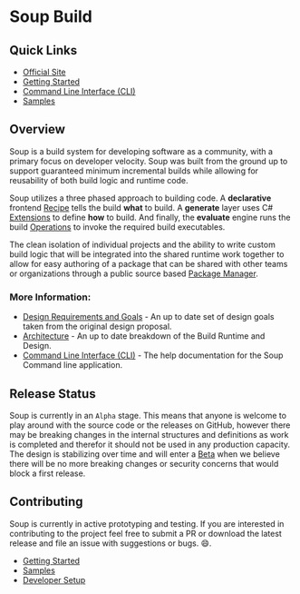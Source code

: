 # Soup Build

## Quick Links
* [Official Site](https://www.soupbuild.com/)
* [Getting Started](./Docs/Getting-Started.md)
* [Command Line Interface (CLI)](./Docs/CLI.md)
* [Samples](./Docs/Samples.md)

## Overview
Soup is a build system for developing software as a community, with a primary focus on developer velocity. Soup was built from the ground up to support guaranteed minimum incremental builds while allowing for reusability of both build logic and runtime code.

Soup utilizes a three phased approach to building code. A **declarative** frontend [Recipe](./Docs/Architecture/Recipe.md) tells the build **what** to build. A **generate** layer uses C# [Extensions](./Docs/Architecture/Build-Extension.md) to define **how** to build. And finally, the **evaluate** engine runs the build [Operations](./Docs/Architecture/Build-Operation.md) to invoke the required build executables.

The clean isolation of individual projects and the ability to write custom build logic that will be integrated into the shared runtime work together to allow for easy authoring of a package that can be shared with other teams or organizations through a public source based [Package Manager](https://www.soupbuild.com/).

### More Information:
* [Design Requirements and Goals](./Docs/Design-Requirements-Goals.md) - An up to date set of design goals taken from the original design proposal.
* [Architecture](./Docs/Architecture.md) - An up to date breakdown of the Build Runtime and Design.
* [Command Line Interface (CLI)](./Docs/CLI.md) - The help documentation for the Soup Command line application.

## Release Status
Soup is currently in an `Alpha` stage. This means that anyone is welcome to play around with the source code or the releases on GitHub, however there may be breaking changes in the internal structures and definitions as work is completed and therefor it should not be used in any production capacity. The design is stabilizing over time and will enter a [Beta](https://github.com/mwasplund/Soup/milestone/1) when we believe there will be no more breaking changes or security concerns that would block a first release.

## Contributing
Soup is currently in active prototyping and testing. If you are interested in contributing to the project feel free to submit a PR or download the latest release and file an issue with suggestions or bugs. :smile:.
* [Getting Started](./Docs/Getting-Started.md)
* [Samples](./Docs/Samples.md)
* [Developer Setup](./Docs/Developer-Setup.md)
